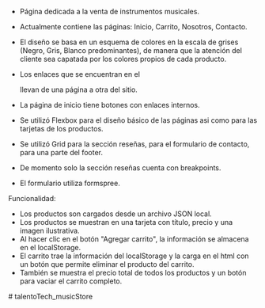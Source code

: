 - Página dedicada a la venta de instrumentos musicales.
- Actualmente contiene las páginas: Inicio, Carrito, Nosotros, Contacto. 
- El diseño se basa en un esquema de colores en la escala de grises (Negro, Gris, Blanco predominantes),
de manera que la atención del cliente sea capatada por los colores propios de cada producto.

- Los enlaces que se encuentran en el <nav> llevan de una página a otra del sitio.
- La página de inicio tiene botones con enlaces internos.

- Se utilizó Flexbox para el diseño básico de las páginas asi como para las tarjetas de los productos.
- Se utilizó Grid para la sección reseñas, para el formulario de contacto, para una parte del footer.
- De momento solo la sección reseñas cuenta con breakpoints.
- El formulario utiliza formspree.

Funcionalidad:

- Los productos son cargados desde un archivo JSON local.
- Los productos se muestran en una tarjeta con título, precio y una imagen ilustrativa.
- Al hacer clic en el botón "Agregar carrito", la información se almacena en el localStorage.
- El carrito trae la información del localStorage y la carga en el html con un botón que permite eliminar 
el producto del carrito.
- También se muestra el precio total de todos los productos y un botón para vaciar el carrito completo.

#   t a l e n t o T e c h _ m u s i c S t o r e  
 